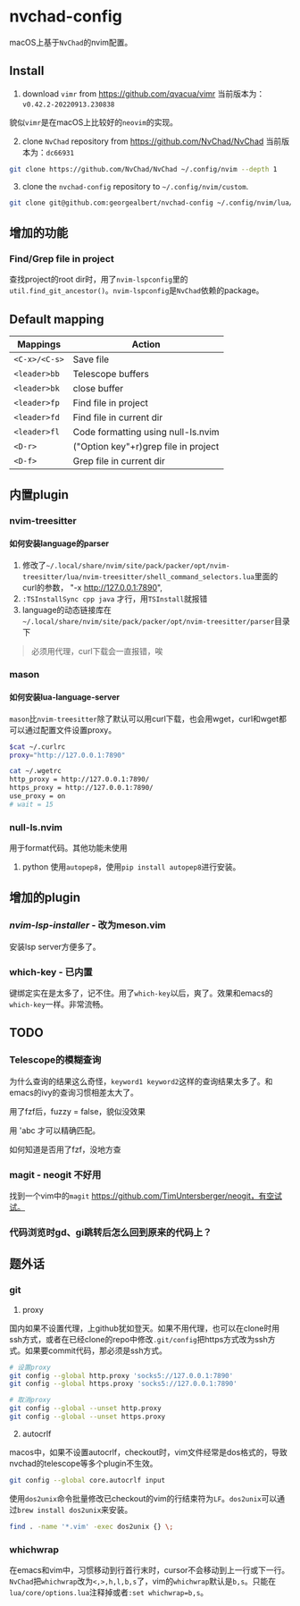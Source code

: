 # nvchad-config
macOS上基于`NvChad`的nvim配置。

## Install

1. download `vimr` from https://github.com/qvacua/vimr
当前版本为：`v0.42.2-20220913.230838`

貌似`vimr`是在macOS上比较好的`neovim`的实现。

2. clone `NvChad` repository from https://github.com/NvChad/NvChad
当前版本为：`dc66931`
```sh
git clone https://github.com/NvChad/NvChad ~/.config/nvim --depth 1
```

3. clone the `nvchad-config` repository to `~/.config/nvim/custom`.
```sh
git clone git@github.com:georgealbert/nvchad-config ~/.config/nvim/lua/custom
```

## 增加的功能
### Find/Grep file in project
查找project的root dir时，用了`nvim-lspconfig`里的`util.find_git_ancestor()`。`nvim-lspconfig`是`NvChad`依赖的package。

## Default mapping

| Mappings      | Action                               |
|---------------|--------------------------------------|
| `<C-x>/<C-s>` | Save file                            |
| `<leader>bb`  | Telescope buffers                    |
| `<leader>bk`  | close buffer                         |
| `<leader>fp`  | Find file in project                 |
| `<leader>fd`  | Find file in current dir             |
| `<leader>fl`  | Code formatting using null-ls.nvim   |
| `<D-r>`       | ("Option key"+r)grep file in project |
| `<D-f>`       | Grep file in current dir             |

## 内置plugin

### nvim-treesitter
#### 如何安装language的parser

1. 修改了`~/.local/share/nvim/site/pack/packer/opt/nvim-treesitter/lua/nvim-treesitter/shell_command_selectors.lua`里面的curl的参数， "-x http://127.0.0.1:7890",
2. `:TSInstallSync cpp java` 才行，用`TSInstall`就报错
3. language的动态链接库在`~/.local/share/nvim/site/pack/packer/opt/nvim-treesitter/parser`目录下

> 必须用代理，curl下载会一直报错，唉

### mason

#### 如何安装lua-language-server

`mason`比`nvim-treesitter`除了默认可以用curl下载，也会用wget，curl和wget都可以通过配置文件设置proxy。

```sh
$cat ~/.curlrc 
proxy="http://127.0.0.1:7890"
```

```sh
cat ~/.wgetrc 
http_proxy = http://127.0.0.1:7890/
https_proxy = http://127.0.0.1:7890/
use_proxy = on
# wait = 15
```

### null-ls.nvim

用于format代码。其他功能未使用

1. python
使用`autopep8`，使用`pip install autopep8`进行安装。

## 增加的plugin

### _nvim-lsp-installer_ - 改为meson.vim
安装lsp server方便多了。

### which-key - 已内置
键绑定实在是太多了，记不住。用了`which-key`以后，爽了。效果和emacs的`which-key`一样。非常流畅。

## TODO
### Telescope的模糊查询
为什么查询的结果这么奇怪，`keyword1 keyword2`这样的查询结果太多了。和emacs的ivy的查询习惯相差太大了。

用了fzf后，fuzzy = false，貌似没效果

用 'abc 才可以精确匹配。

如何知道是否用了fzf，没地方查

### magit - neogit 不好用
找到一个vim中的`magit` https://github.com/TimUntersberger/neogit，有空试试。

### 代码浏览时gd、gi跳转后怎么回到原来的代码上？

## 题外话
### git

1. proxy

国内如果不设置代理，上github犹如登天。如果不用代理，也可以在clone时用ssh方式，或者在已经clone的repo中修改`.git/config`把https方式改为ssh方式。如果要commit代码，那必须是ssh方式。

```sh
# 设置proxy
git config --global http.proxy 'socks5://127.0.0.1:7890'
git config --global https.proxy 'socks5://127.0.0.1:7890'

# 取消proxy
git config --global --unset http.proxy
git config --global --unset https.proxy
```

2. autocrlf
   
macos中，如果不设置autocrlf，checkout时，vim文件经常是dos格式的，导致nvchad的telescope等多个plugin不生效。

```sh
git config --global core.autocrlf input
```

使用`dos2unix`命令批量修改已checkout的vim的行结束符为`LF`。`dos2unix`可以通过`brew install dos2unix`来安装。
```sh
find . -name '*.vim' -exec dos2unix {} \;
```

### whichwrap
在emacs和vim中，习惯移动到行首行末时，cursor不会移动到上一行或下一行。`NvChad`把`whichwrap`改为`<,>,h,l,b,s`了，vim的`whichwrap`默认是`b,s`。只能在`lua/core/options.lua`注释掉或者`:set whichwrap=b,s`。
